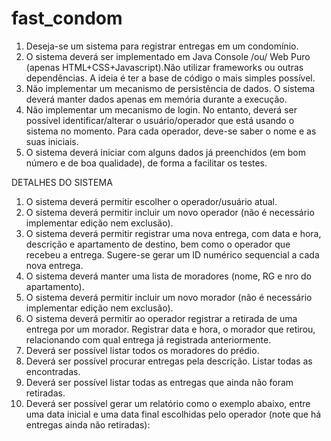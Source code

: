 # fast_condom
1. Deseja-se um sistema para registrar entregas em um condomínio. 
2. O sistema deverá ser implementado em Java Console /ou/ Web Puro (apenas HTML+CSS+Javascript).Não utilizar frameworks ou outras dependências. A ideia é ter a base de código o mais simples possível. 
3. Não implementar um mecanismo de persistência de dados. O sistema deverá manter dados apenas em memória durante a execução. 
4. Não implementar um mecanismo de login. No entanto, deverá ser possível identificar/alterar o usuário/operador que está usando o sistema no momento. Para cada operador, deve-se saber o nome e as suas iniciais. 
5. O sistema deverá iniciar com alguns dados já preenchidos (em bom número e de boa qualidade), de forma a facilitar os testes.

DETALHES DO SISTEMA

1. O sistema deverá permitir escolher o operador/usuário atual.
2. O sistema deverá permitir incluir um novo operador (não é necessário implementar edição nem
exclusão).
3. O sistema deverá permitir registrar uma nova entrega, com data e hora, descrição e
apartamento de destino, bem como o operador que recebeu a entrega. Sugere-se gerar um ID
numérico sequencial a cada nova entrega.
4. O sistema deverá manter uma lista de moradores (nome, RG e nro do apartamento).
5. O sistema deverá permitir incluir um novo morador (não é necessário implementar edição nem
exclusão).
6. O sistema deverá permitir ao operador registrar a retirada de uma entrega por um morador.
Registrar data e hora, o morador que retirou, relacionando com qual entrega já registrada
anteriormente.
7. Deverá ser possível listar todos os moradores do prédio.
8. Deverá ser possível procurar entregas pela descrição. Listar todas as encontradas.
9. Deverá ser possível listar todas as entregas que ainda não foram retiradas.
10. Deverá ser possível gerar um relatório como o exemplo abaixo, entre uma data inicial e uma
data final escolhidas pelo operador (note que há entregas ainda não retiradas):

